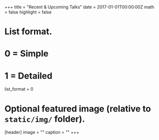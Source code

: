 +++
title = "Recent & Upcoming Talks"
date = 2017-01-01T00:00:00Z
math = false
highlight = false

# List format.
#   0 = Simple
#   1 = Detailed
list_format = 0

# Optional featured image (relative to `static/img/` folder).
[header]
image = ""
caption = ""
+++
